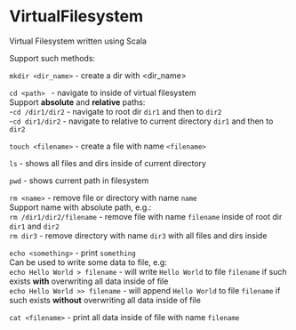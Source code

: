 # VirtualFilesystem
Virtual Filesystem written using Scala

Support such methods: 

`mkdir <dir_name>` - create a dir with <dir_name>

`cd <path> ` - navigate to <path> inside of virtual filesystem <br>
Support **absolute** and **relative** paths: <br>
-`cd /dir1/dir2` - navigate to root dir `dir1` and then to `dir2` <br>
-`cd dir1/dir2` - navigate to relative to current directory `dir1` and then to `dir2`
    
`touch <filename>` - create a file with name `<filename>`

`ls` - shows all files and dirs inside of current directory 

`pwd` - shows current path in filesystem

`rm <name>` - remove file or directory with name `name` <br>
Support name with absolute path, e.g.: <br>
`rm /dir1/dir2/filename` - remove file with name `filename` inside of root dir `dir1` and `dir2` <br>
`rm dir3` - remove directory with name `dir3` with all files and dirs inside  

`echo <something>` - print `something` <br>
Can be used to write some data to file, e.g: <br>
`echo Hello World > filename` - will write `Hello World` to file `filename` if such exists **with** overwriting all data inside of file <br>
`echo Hello World >> filename` - will append `Hello World` to file `filename` if such exists **without** overwriting all data inside of file <br>

`cat <filename>` - print all data inside of file with name `filename`
